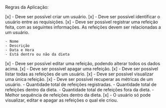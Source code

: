 Regras da Aplicação:

[x] - Deve ser possível criar um usuário.
[x] - Deve ser possível identificar o usuário entre as requisições.
[x] - Deve ser possível registrar uma refeição feita, com as seguintes informações.
    As refeições devem ser relacionadas a um usuário.
    
    - Nome
    - Descrição
    - Data e Hora
    - Está dentro ou não da dieta
    
[x] - Deve ser possível editar uma refeição, podendo alterar todos os dados acima.
[x] - Deve ser possível apagar uma refeição.
[x] - Deve ser possível listar todas as refeições de um usuário.
[x] - Deve ser possível visualizar uma única refeição.
[x] - Deve ser possível recuperar as métricas de um usuário.
    - Quantidade total de refeições registradas.
    - Quantidade total de refeições dentro da dieta.
    - Quantidade total de refeições fora da dieta.
    - Melhor sequência de refeições dentro da dieta.
[x] - O usuário só pode visualizar, editar e apagar as refeições o qual ele criou.
